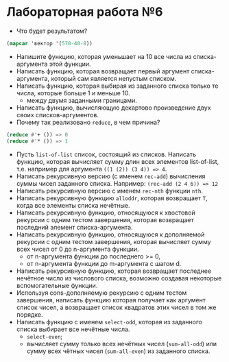 # Лабораторная работа №6

- Что будет результатом? 
```lisp
(mapcar 'вектор '(570-40-8))
```
- Напишите функцию, которая уменьшает на 10 все числа из списка-аргумента этой функции.
- Написать функцию, которая возвращает первый аргумент списка-аргумента, который сам является непустым списком.
- Написать функцию, которая выбирая из заданного списка только те числа, которые больше 1 и меньше 10.
	- между двумя заданными границами.
- Написать функцию, вычисляющую декартово произведение двух своих списков-аргументов.
- Почему так реализовано `reduce`, в чем причина?
```lisp
(reduce #'+ ()) => 0
(reduce #'* ()) => 1
```
- Пусть `list-of-list` список, состоящий из списков. Написать функцию, которая вычисляет сумму длин всех элементов list-of-list, т.е. например для аргумента `((1 (2)) (3 4)) => 4`.
- Написать рекурсивную версию (с именем `rec-add`) вычисления суммы чисел заданного списка. 
Например: `(rec-add (2 4 6)) => 12`
- Написать рекурсивную версию с именем `rec-nth` функции `nth`.
- Написать рекурсивную функцию `alloddr`, которая возвращает `T`, когда все элементы списка нечётные.
- Написать рекурсивную функцию, относящуюся к хвостовой рекурсии с одним тестом завершения, которая возвращает последний элемент списка-аргумента.
- Написать рекурсивную функцию, относящуюся к дополняемой рекурсии с одним тестом завершения, которая вычисляет сумму всех чисел от 0 до n-аргумента функции.
	- от n-аргумента функции до последнего >= 0,
	- от n-аргумента функции до m-аргумента c шагом d.
- Написать рекурсивную функцию, которая возвращает последнее нечётное число из числового списка, возможно создавая некоторые вспомогательные функции.
- Используя cons-дополняемую рекурсию с одним тестом завершения, написать функцию которая получает как аргумент список чисел, а возвращает список квадратов этих чисел в том же порядке.
- Написать функцию с именем `select-odd`, которая из заданного списка выбирает все нечётные числа.
	- `select-even`;
	- вычисляет сумму только всех нечётных чисел 
      (`sum-all-odd`) или сумму всех чётных чисел (`sum-all-even`) из
      заданного списка.